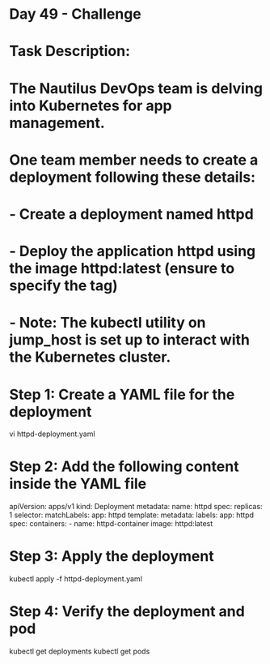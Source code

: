 # Day 49 - Challenge 
# Task Description:
# The Nautilus DevOps team is delving into Kubernetes for app management. 
# One team member needs to create a deployment following these details:
# - Create a deployment named httpd
# - Deploy the application httpd using the image httpd:latest (ensure to specify the tag)
# - Note: The kubectl utility on jump_host is set up to interact with the Kubernetes cluster.

# Step 1: Create a YAML file for the deployment
vi httpd-deployment.yaml

# Step 2: Add the following content inside the YAML file
apiVersion: apps/v1
kind: Deployment
metadata:
  name: httpd
spec:
  replicas: 1
  selector:
    matchLabels:
      app: httpd
  template:
    metadata:
      labels:
        app: httpd
    spec:
      containers:
        - name: httpd-container
          image: httpd:latest

# Step 3: Apply the deployment
kubectl apply -f httpd-deployment.yaml

# Step 4: Verify the deployment and pod
kubectl get deployments
kubectl get pods

